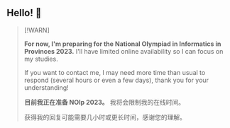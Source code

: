 ## Hello! 👋

> [!WARN]
> 
> **For now, I'm preparing for the National Olympiad in Informatics in Provinces 2023.** I'll have limited online availability so I can focus on my studies.
> 
> If you want to contact me, I may need more time than usual to respond (several hours or even a few days), thank you for your understanding!
>
> **目前我正在准备 NOIp 2023。** 我将会限制我的在线时间。
>
> 获得我的回复可能需要几小时或更长时间，感谢您的理解。
